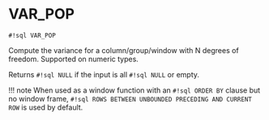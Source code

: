 # VAR_POP

`#!sql VAR_POP`

Compute the variance for a column/group/window with N degrees of
freedom. Supported on numeric types.

Returns `#!sql NULL` if the input is all `#!sql NULL` or empty.

!!! note
When used as a window function with an `#!sql ORDER BY` clause but no window frame, `#!sql ROWS BETWEEN UNBOUNDED PRECEDING AND CURRENT ROW` is used by default.
